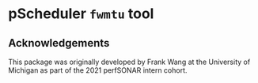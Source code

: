# pScheduler `fwmtu` tool

## Acknowledgements

This package was originally developed by Frank Wang at the University
of Michigan as part of the 2021 perfSONAR intern cohort.
